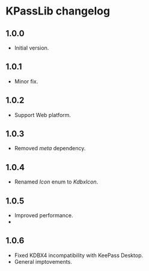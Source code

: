 # KPassLib changelog

## 1.0.0

- Initial version.

## 1.0.1

- Minor fix.

## 1.0.2

- Support Web platform.

## 1.0.3

- Removed _meta_ dependency.

## 1.0.4

- Renamed _Icon_ enum to _KdbxIcon_.

## 1.0.5

- Improved performance.
- 
## 1.0.6

- Fixed KDBX4 incompatibility with KeePass Desktop.
- General imptovements.
